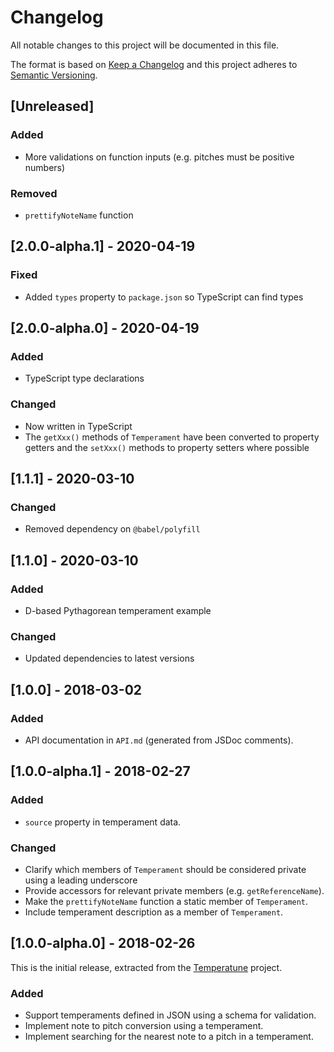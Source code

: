 # Changelog

All notable changes to this project will be documented in this file.

The format is based on [Keep a Changelog](http://keepachangelog.com/en/1.0.0/)
and this project adheres to [Semantic
Versioning](http://semver.org/spec/v2.0.0.html).

## [Unreleased]

### Added

- More validations on function inputs (e.g. pitches must be positive numbers)

### Removed

- `prettifyNoteName` function

## [2.0.0-alpha.1] - 2020-04-19

### Fixed

- Added `types` property to `package.json` so TypeScript can find types

## [2.0.0-alpha.0] - 2020-04-19

### Added

- TypeScript type declarations

### Changed

- Now written in TypeScript
- The `getXxx()` methods of `Temperament` have been converted to property
  getters and the `setXxx()` methods to property setters where possible

## [1.1.1] - 2020-03-10

### Changed

- Removed dependency on `@babel/polyfill`

## [1.1.0] - 2020-03-10

### Added

- D-based Pythagorean temperament example

### Changed

- Updated dependencies to latest versions

## [1.0.0] - 2018-03-02

### Added

- API documentation in `API.md` (generated from JSDoc comments).

## [1.0.0-alpha.1] - 2018-02-27

### Added

- `source` property in temperament data.

### Changed

- Clarify which members of `Temperament` should be considered private using a
  leading underscore
- Provide accessors for relevant private members (e.g. `getReferenceName`).
- Make the `prettifyNoteName` function a static member of `Temperament`.
- Include temperament description as a member of `Temperament`.

## [1.0.0-alpha.0] - 2018-02-26

This is the initial release, extracted from the
[Temperatune](https://github.com/ianprime0509/temperatune) project.

### Added

- Support temperaments defined in JSON using a schema for validation.
- Implement note to pitch conversion using a temperament.
- Implement searching for the nearest note to a pitch in a temperament.
